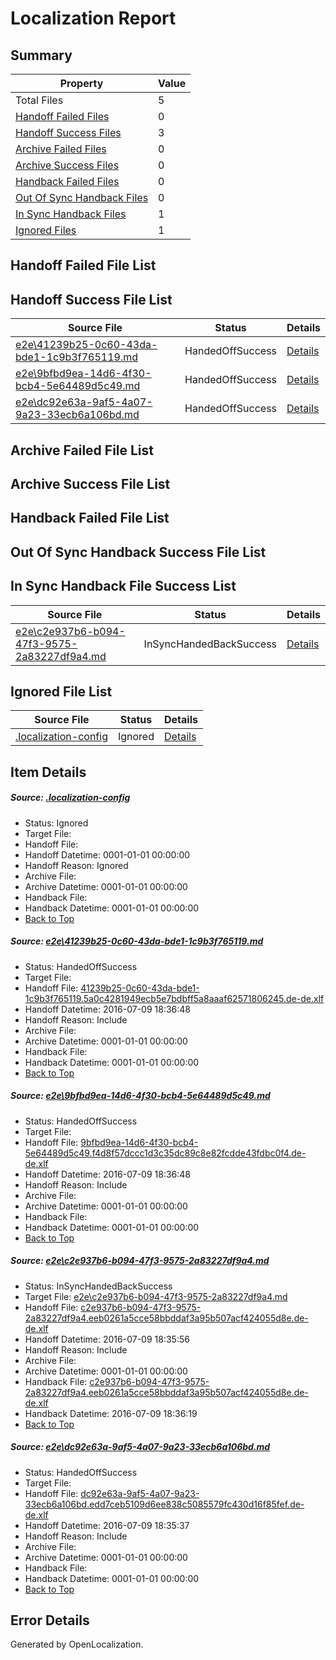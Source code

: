 # <a name='report-top'></a> Localization Report

## Summary
 Property | Value 
 -------- | ----- 
 Total Files | 5
[ Handoff Failed Files ](#handoff-failed-list)| 0
[ Handoff Success Files ](#handoff-success-list)| 3
[ Archive Failed Files ](#archive-failed-list)| 0
[ Archive Success Files ](#archive-success-list)| 0
[ Handback Failed Files ](#handback-failed-list)| 0
[ Out Of Sync Handback Files ](#outofsync-handback-success-list)| 0
[ In Sync Handback Files ](#insync-handback-success-list)| 1
[ Ignored Files ](#ignored-list)| 1

## <a name='handoff-failed-list'></a> Handoff Failed File List

## <a name='handoff-success-list'></a> Handoff Success File List
 Source File | Status | Details 
 ----------- | ------ | ------- 
 [e2e\41239b25-0c60-43da-bde1-1c9b3f765119.md](https://github.com/OpenLocalizationTestOrg/oltest/blob/32ddb97f37859fbe30ee38582d97b9ff9e073d83/e2e/41239b25-0c60-43da-bde1-1c9b3f765119.md) | HandedOffSuccess | [Details](#aa0ca85f03be5f2826a692e367f68346d36cb3281)
 [e2e\9bfbd9ea-14d6-4f30-bcb4-5e64489d5c49.md](https://github.com/OpenLocalizationTestOrg/oltest/blob/32ddb97f37859fbe30ee38582d97b9ff9e073d83/e2e/9bfbd9ea-14d6-4f30-bcb4-5e64489d5c49.md) | HandedOffSuccess | [Details](#1d19978e56dfd36078ee8d47f3d821e282653b822)
 [e2e\dc92e63a-9af5-4a07-9a23-33ecb6a106bd.md](https://github.com/OpenLocalizationTestOrg/oltest/blob/c563f0b32b0cdae2c8c5b0a8c0a3074f43922df7/e2e/dc92e63a-9af5-4a07-9a23-33ecb6a106bd.md) | HandedOffSuccess | [Details](#f42f968ea504d4d3572350c013b6c545d36c18e24)

## <a name='archive-failed-list'></a> Archive Failed File List

## <a name='archive-success-list'></a> Archive Success File List

## <a name='handback-failed-list'></a> Handback Failed File List

## <a name='outofsync-handback-success-list'></a> Out Of Sync Handback Success File List

## <a name='insync-handback-success-list'></a> In Sync Handback File Success List
 Source File | Status | Details 
 ----------- | ------ | ------- 
 [e2e\c2e937b6-b094-47f3-9575-2a83227df9a4.md](https://github.com/OpenLocalizationTestOrg/oltest/blob/be15ce3395ca8ac032a54a63a4b93b8ce71ebc2c/e2e/c2e937b6-b094-47f3-9575-2a83227df9a4.md) | InSyncHandedBackSuccess | [Details](#ee8a99feca5cabcbe862511185916d9df0900f0c3)

## <a name='ignored-list'></a> Ignored File List
 Source File | Status | Details 
 ----------- | ------ | ------- 
 [.localization-config](https://github.com/OpenLocalizationTestOrg/oltest/blob/32ddb97f37859fbe30ee38582d97b9ff9e073d83/.localization-config) | Ignored | [Details](#3d4f252ac210baf56311d7e97dcc2db10974dbd20)

## Item Details
##### <a name='3d4f252ac210baf56311d7e97dcc2db10974dbd20'></a> Source: [.localization-config](https://github.com/OpenLocalizationTestOrg/oltest/blob/32ddb97f37859fbe30ee38582d97b9ff9e073d83/.localization-config)
* Status: Ignored
* Target File: 
* Handoff File: 
* Handoff Datetime: 0001-01-01 00:00:00
* Handoff Reason: Ignored
* Archive File: 
* Archive Datetime: 0001-01-01 00:00:00
* Handback File: 
* Handback Datetime: 0001-01-01 00:00:00
* [Back to Top](#report-top)

##### <a name='aa0ca85f03be5f2826a692e367f68346d36cb3281'></a> Source: [e2e\41239b25-0c60-43da-bde1-1c9b3f765119.md](https://github.com/OpenLocalizationTestOrg/oltest/blob/32ddb97f37859fbe30ee38582d97b9ff9e073d83/e2e/41239b25-0c60-43da-bde1-1c9b3f765119.md)
* Status: HandedOffSuccess
* Target File: 
* Handoff File: [41239b25-0c60-43da-bde1-1c9b3f765119.5a0c4281949ecb5e7bdbff5a8aaaf62571806245.de-de.xlf](https://github.com/OpenLocalizationTestOrg/olhandoff-e2e/blob/4c27b7dca8e351c68810dee06a47146ece5138cb/ol-handoff/OpenLocalizationTestOrg/oltest-dede-fly/ci/ht/41239b25-0c60-43da-bde1-1c9b3f765119.5a0c4281949ecb5e7bdbff5a8aaaf62571806245.de-de.xlf)
* Handoff Datetime: 2016-07-09 18:36:48
* Handoff Reason: Include
* Archive File: 
* Archive Datetime: 0001-01-01 00:00:00
* Handback File: 
* Handback Datetime: 0001-01-01 00:00:00
* [Back to Top](#report-top)

##### <a name='1d19978e56dfd36078ee8d47f3d821e282653b822'></a> Source: [e2e\9bfbd9ea-14d6-4f30-bcb4-5e64489d5c49.md](https://github.com/OpenLocalizationTestOrg/oltest/blob/32ddb97f37859fbe30ee38582d97b9ff9e073d83/e2e/9bfbd9ea-14d6-4f30-bcb4-5e64489d5c49.md)
* Status: HandedOffSuccess
* Target File: 
* Handoff File: [9bfbd9ea-14d6-4f30-bcb4-5e64489d5c49.f4d8f57dccc1d3c35dc89c8e82fcdde43fdbc0f4.de-de.xlf](https://github.com/OpenLocalizationTestOrg/olhandoff-e2e/blob/4c27b7dca8e351c68810dee06a47146ece5138cb/ol-handoff/OpenLocalizationTestOrg/oltest-dede-fly/ci/ht/9bfbd9ea-14d6-4f30-bcb4-5e64489d5c49.f4d8f57dccc1d3c35dc89c8e82fcdde43fdbc0f4.de-de.xlf)
* Handoff Datetime: 2016-07-09 18:36:48
* Handoff Reason: Include
* Archive File: 
* Archive Datetime: 0001-01-01 00:00:00
* Handback File: 
* Handback Datetime: 0001-01-01 00:00:00
* [Back to Top](#report-top)

##### <a name='ee8a99feca5cabcbe862511185916d9df0900f0c3'></a> Source: [e2e\c2e937b6-b094-47f3-9575-2a83227df9a4.md](https://github.com/OpenLocalizationTestOrg/oltest/blob/be15ce3395ca8ac032a54a63a4b93b8ce71ebc2c/e2e/c2e937b6-b094-47f3-9575-2a83227df9a4.md)
* Status: InSyncHandedBackSuccess
* Target File: [e2e\c2e937b6-b094-47f3-9575-2a83227df9a4.md](https://github.com/OpenLocalizationTestOrg/oltest-dede-fly/blob/3c9f8152bff015a229b158cae202edf43692f9b1/e2e/c2e937b6-b094-47f3-9575-2a83227df9a4.md)
* Handoff File: [c2e937b6-b094-47f3-9575-2a83227df9a4.eeb0261a5cce58bbddaf3a95b507acf424055d8e.de-de.xlf](https://github.com/OpenLocalizationTestOrg/olhandoff-e2e/blob/56a591395c4be29312acf43bba98ffae655d2d97/ol-handoff/OpenLocalizationTestOrg/oltest-dede-fly/ci/ht/c2e937b6-b094-47f3-9575-2a83227df9a4.eeb0261a5cce58bbddaf3a95b507acf424055d8e.de-de.xlf)
* Handoff Datetime: 2016-07-09 18:35:56
* Handoff Reason: Include
* Archive File: 
* Archive Datetime: 0001-01-01 00:00:00
* Handback File: [c2e937b6-b094-47f3-9575-2a83227df9a4.eeb0261a5cce58bbddaf3a95b507acf424055d8e.de-de.xlf](https://github.com/OpenLocalizationTestOrg/olhandback-e2e/blob/062bdb5a781cd3063853051d746bcb2945262794/ol-handback/OpenLocalizationTestOrg/oltest-dede-fly/ci/ht/c2e937b6-b094-47f3-9575-2a83227df9a4.eeb0261a5cce58bbddaf3a95b507acf424055d8e.de-de.xlf)
* Handback Datetime: 2016-07-09 18:36:19
* [Back to Top](#report-top)

##### <a name='f42f968ea504d4d3572350c013b6c545d36c18e24'></a> Source: [e2e\dc92e63a-9af5-4a07-9a23-33ecb6a106bd.md](https://github.com/OpenLocalizationTestOrg/oltest/blob/c563f0b32b0cdae2c8c5b0a8c0a3074f43922df7/e2e/dc92e63a-9af5-4a07-9a23-33ecb6a106bd.md)
* Status: HandedOffSuccess
* Target File: 
* Handoff File: [dc92e63a-9af5-4a07-9a23-33ecb6a106bd.edd7ceb5109d6ee838c5085579fc430d16f85fef.de-de.xlf](https://github.com/OpenLocalizationTestOrg/olhandoff-e2e/blob/7486eac4f04c14b010f2b422dd0dff51ae8bd4d7/ol-handoff/OpenLocalizationTestOrg/oltest-dede-fly/ci/ht/dc92e63a-9af5-4a07-9a23-33ecb6a106bd.edd7ceb5109d6ee838c5085579fc430d16f85fef.de-de.xlf)
* Handoff Datetime: 2016-07-09 18:35:37
* Handoff Reason: Include
* Archive File: 
* Archive Datetime: 0001-01-01 00:00:00
* Handback File: 
* Handback Datetime: 0001-01-01 00:00:00
* [Back to Top](#report-top)


## Error Details

Generated by OpenLocalization.
